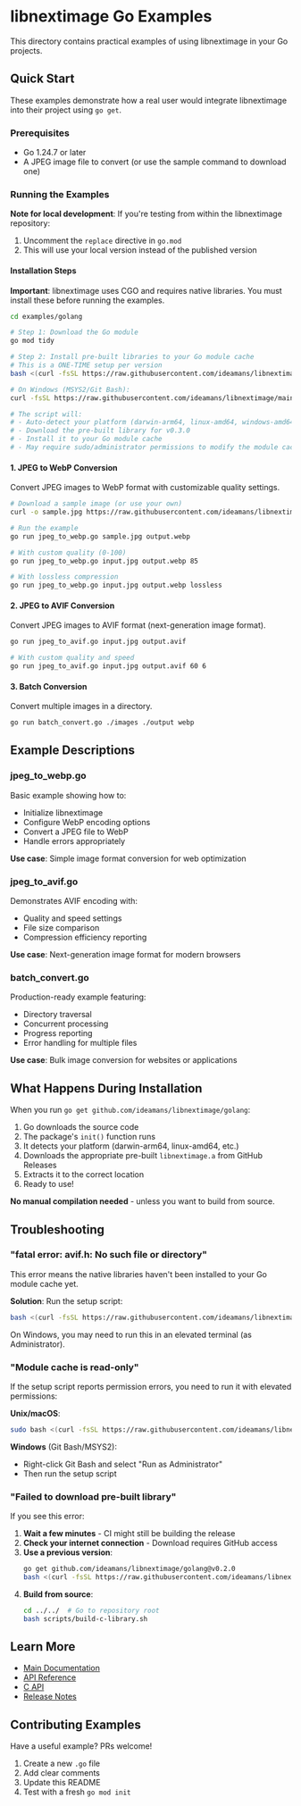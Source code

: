 # libnextimage Go Examples

This directory contains practical examples of using libnextimage in your Go projects.

## Quick Start

These examples demonstrate how a real user would integrate libnextimage into their project using `go get`.

### Prerequisites

- Go 1.24.7 or later
- A JPEG image file to convert (or use the sample command to download one)

### Running the Examples

**Note for local development**: If you're testing from within the libnextimage repository:
1. Uncomment the `replace` directive in `go.mod`
2. This will use your local version instead of the published version

#### Installation Steps

**Important**: libnextimage uses CGO and requires native libraries. You must install these before running the examples.

```bash
cd examples/golang

# Step 1: Download the Go module
go mod tidy

# Step 2: Install pre-built libraries to your Go module cache
# This is a ONE-TIME setup per version
bash <(curl -fsSL https://raw.githubusercontent.com/ideamans/libnextimage/main/scripts/setup-go-module.sh)

# On Windows (MSYS2/Git Bash):
curl -fsSL https://raw.githubusercontent.com/ideamans/libnextimage/main/scripts/setup-go-module.sh | bash

# The script will:
# - Auto-detect your platform (darwin-arm64, linux-amd64, windows-amd64, etc.)
# - Download the pre-built library for v0.3.0
# - Install it to your Go module cache
# - May require sudo/administrator permissions to modify the module cache
```

#### 1. JPEG to WebP Conversion

Convert JPEG images to WebP format with customizable quality settings.

```bash
# Download a sample image (or use your own)
curl -o sample.jpg https://raw.githubusercontent.com/ideamans/libnextimage/main/testdata/jpeg-source/gradient-horizontal.jpg

# Run the example
go run jpeg_to_webp.go sample.jpg output.webp

# With custom quality (0-100)
go run jpeg_to_webp.go input.jpg output.webp 85

# With lossless compression
go run jpeg_to_webp.go input.jpg output.webp lossless
```

#### 2. JPEG to AVIF Conversion

Convert JPEG images to AVIF format (next-generation image format).

```bash
go run jpeg_to_avif.go input.jpg output.avif

# With custom quality and speed
go run jpeg_to_avif.go input.jpg output.avif 60 6
```

#### 3. Batch Conversion

Convert multiple images in a directory.

```bash
go run batch_convert.go ./images ./output webp
```

## Example Descriptions

### jpeg_to_webp.go
Basic example showing how to:
- Initialize libnextimage
- Configure WebP encoding options
- Convert a JPEG file to WebP
- Handle errors appropriately

**Use case**: Simple image format conversion for web optimization

### jpeg_to_avif.go
Demonstrates AVIF encoding with:
- Quality and speed settings
- File size comparison
- Compression efficiency reporting

**Use case**: Next-generation image format for modern browsers

### batch_convert.go
Production-ready example featuring:
- Directory traversal
- Concurrent processing
- Progress reporting
- Error handling for multiple files

**Use case**: Bulk image conversion for websites or applications

## What Happens During Installation

When you run `go get github.com/ideamans/libnextimage/golang`:

1. Go downloads the source code
2. The package's `init()` function runs
3. It detects your platform (darwin-arm64, linux-amd64, etc.)
4. Downloads the appropriate pre-built `libnextimage.a` from GitHub Releases
5. Extracts it to the correct location
6. Ready to use!

**No manual compilation needed** - unless you want to build from source.

## Troubleshooting

### "fatal error: avif.h: No such file or directory"

This error means the native libraries haven't been installed to your Go module cache yet.

**Solution**: Run the setup script:
```bash
bash <(curl -fsSL https://raw.githubusercontent.com/ideamans/libnextimage/main/scripts/setup-go-module.sh)
```

On Windows, you may need to run this in an elevated terminal (as Administrator).

### "Module cache is read-only"

If the setup script reports permission errors, you need to run it with elevated permissions:

**Unix/macOS**:
```bash
sudo bash <(curl -fsSL https://raw.githubusercontent.com/ideamans/libnextimage/main/scripts/setup-go-module.sh)
```

**Windows** (Git Bash/MSYS2):
- Right-click Git Bash and select "Run as Administrator"
- Then run the setup script

### "Failed to download pre-built library"

If you see this error:

1. **Wait a few minutes** - CI might still be building the release
2. **Check your internet connection** - Download requires GitHub access
3. **Use a previous version**:
   ```bash
   go get github.com/ideamans/libnextimage/golang@v0.2.0
   bash <(curl -fsSL https://raw.githubusercontent.com/ideamans/libnextimage/main/scripts/setup-go-module.sh) v0.2.0
   ```
4. **Build from source**:
   ```bash
   cd ../../  # Go to repository root
   bash scripts/build-c-library.sh
   ```

## Learn More

- [Main Documentation](../../README.md)
- [API Reference](../../golang/)
- [C API](../../c/)
- [Release Notes](https://github.com/ideamans/libnextimage/releases)

## Contributing Examples

Have a useful example? PRs welcome!

1. Create a new `.go` file
2. Add clear comments
3. Update this README
4. Test with a fresh `go mod init`
